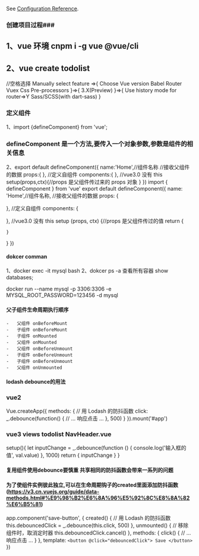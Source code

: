 

See [Configuration Reference](https://cli.vuejs.org/config/).

### 创建项目过程###
## 1、vue 环境 cnpm i -g vue @vue/cli

## 2、vue create todolist

//空格选择
Manually select feature =>{
Choose Vue version
Babel
Router
Vuex
Css Pre-processors
}=>{
3.X(Preview)
}=>{
Use history mode for router=>Y
Sass/SCSS(with dart-sass)
}

### 定义组件

1、import {defineComponent} from 'vue';

### defineComponent 是一个方法,要传入一个对象参数,参数是组件的相关信息

2、export default defineComponent({
name:'Home',//组件名称
//接收父组件的数据
props:{
},
//定义自组件
components:{
},
//vue3.0 没有 this
setup(props,ctx){//props 是父组件传过来的 props 对象
}
})
import { defineComponent } from 'vue'
export default defineComponent({
name: 'Home',//组件名称,
//接收父组件的数据
props: {

},
//定义自组件
components: {

},
//vue3.0 没有 this
setup (props, ctx) {//props 是父组件传过的值
return {

    }

}
})

#### dokcer comman

1、docker exec -it mysql bash
2、dokcer ps -a 查看所有容器
show databases;

docker run --name mysql -p 3306:3306 -e MYSQL_ROOT_PASSWORD=123456 -d mysql

#### 父子组件生命周期执行顺序
    -   父组件 onBeforeMount
    -   子组件 onBeforeMount
    -   子组件 onMounted
    -   父组件 onMounted
    -   父组件 onBeforeUnmount
    -   子组件 onBeforeUnmount
    -   子组件 onBeforeUnmount
    -   父组件 onUnmounted
#### lodash debounce的用法  
### vue2
Vue.createApp({
    methods: {
      // 用 Lodash 的防抖函数
      click: _.debounce(function() {
        // ... 响应点击 ...
      }, 500)
    }
}).mount('#app')

### vue3 views todolist NavHeader.vue
setup(){
  let inputChange = _.debounce(function () {
    console.log('输入框的值', val.value)
  }, 1000)
  return {
    inputChange
  }
}

#### 复用组件使用debounce要慎重 共享相同的防抖函数会带来一系列的问题 
#### 为了使组件实例彼此独立,可以在生命周期钩子的created里面添加防抖函数(https://v3.cn.vuejs.org/guide/data-methods.html#%E9%98%B2%E6%8A%96%E5%92%8C%E8%8A%82%E6%B5%81)

app.component('save-button', {
  created() {
    // 用 Lodash 的防抖函数
    this.debouncedClick = _.debounce(this.click, 500)
  },
  unmounted() {
    // 移除组件时，取消定时器
    this.debouncedClick.cancel()
  },
  methods: {
    click() {
      // ... 响应点击 ...
    }
  },
  template: `
    <button @click="debouncedClick">
      Save
    </button>
  `
})